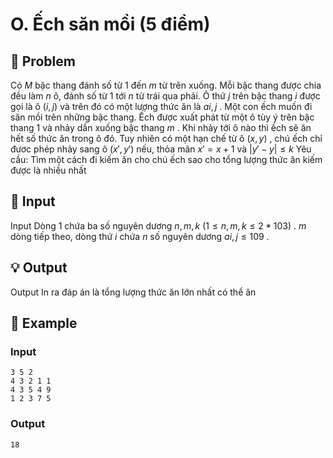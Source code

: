# O. Ếch săn mồi (5 điểm)

## 📖 Problem

Có
$M$
bậc thang đánh số từ
$1$
đến
$m$
từ trên xuống. Mỗi bậc thang được chia đều làm
$n$
ô, đánh số từ
$1$
tới
$n$
từ trái qua phải. Ô thứ
$j$
trên bậc thang
$i$
được gọi là ô
$(i,j)$
và trên đó có một lượng thức ăn là
$ai,j$
.
Một con ếch muốn đi săn mồi trên những bậc thang. Ếch được xuất phát từ một ô tùy ý trên bậc thang
$1$
và nhảy dần xuống bậc thang
$m$
. Khi nhảy tới ô nào thì ếch sẽ ăn hết số thức ăn trong ô đó. Tuy nhiên có một hạn chế từ ô
$(x,y)$
, chú ếch chỉ đươc phép nhảy sang ô
$(x',y')$
nếu, thỏa mãn
$x' =x+ 1$
và
$|y' -y| ≤k$
Yêu cầu:
Tìm một cách đi kiếm ăn cho chú ếch sao cho tổng lượng thức ăn kiếm được là nhiều nhất


## 🧩 Input

Input
Dòng
$1$
chứa ba số nguyên dương
$n,m,k$
$(1 ≤n,m,k≤ 2 * 103)$
.
$m$
dòng tiếp theo, dòng thứ
$i$
chứa
$n$
số nguyên dương
$ai,j≤ 109$
.


## 💡 Output

Output
In ra đáp án là tổng lượng thức ăn lớn nhất có thể ăn


## 🧠 Example

### Input

```text
3 5 2
4 3 2 1 1
4 3 5 4 9
1 2 3 7 5
```

### Output

```text
18
```



